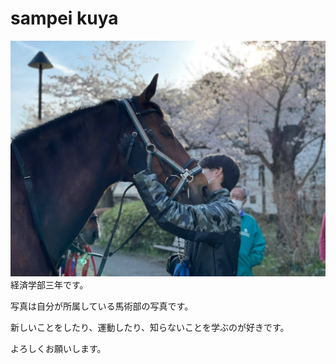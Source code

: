 # sampei kuya

![](images/257238.jpg)
経済学部三年です。

写真は自分が所属している馬術部の写真です。

新しいことをしたり、運動したり、知らないことを学ぶのが好きです。

よろしくお願いします。



